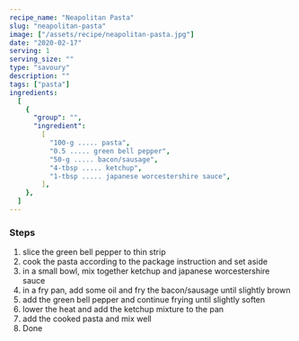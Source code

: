 ```yaml
---
recipe_name: "Neapolitan Pasta"
slug: "neapolitan-pasta"
image: ["/assets/recipe/neapolitan-pasta.jpg"]
date: "2020-02-17"
serving: 1
serving_size: ""
type: "savoury"
description: ""
tags: ["pasta"]
ingredients:
  [
    {
      "group": "",
      "ingredient":
        [
          "100-g ..... pasta",
          "0.5 ..... green bell pepper",
          "50-g ..... bacon/sausage",
          "4-tbsp ..... ketchup",
          "1-tbsp ..... japanese worcestershire sauce",
        ],
    },
  ]
---
```


### Steps

1. slice the green bell pepper to thin strip
2. cook the pasta according to the package instruction and set aside
3. in a small bowl, mix together ketchup and japanese worcestershire sauce
4. in a fry pan, add some oil and fry the bacon/sausage until slightly brown
5. add the green bell pepper and continue frying until slightly soften
6. lower the heat and add the ketchup mixture to the pan
7. add the cooked pasta and mix well
8. Done
